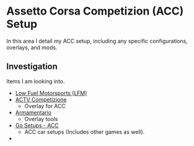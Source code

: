 # Assetto Corsa Competizion (ACC) Setup
In this area I detail my ACC setup, including any specific configurations, overlays, and mods.

## Investigation
Items I am looking into.
- [Low Fuel Motorsports (LFM)](https://lowfuelmotorsport.com/)
- [ACTV Competizione](https://www.overtake.gg/downloads/actv-competizione.35499/)
    - Overlay for ACC
- [Armamentario](https://armamentario.com/)
    - Overlay tools
- [Go Setups - ACC](https://gosetups.gg/product/acc-setups/)
    - ACC car setups (Includes other games as well).
-